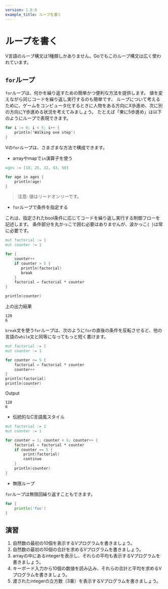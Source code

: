```yaml
---
version: 1.0.0
example_title: ループを書く
---
```


# ループを書く

V言語のループ構文は1種類しかありません。Goでもこのループ構文は広く使われています。

## `for`ループ

`for`ループは、何かを繰り返すための簡単かつ便利な方法を提供します。
値を変えながら同じコードを繰り返し実行するのも簡単です、
ループについて考えるために、ゲームをコンピュータ化するときに人物をある方向にX歩進め、次に別の方向にY歩進める状況を考えてみましょう。
たとえば「東に5歩進め」は以下のようにループで表現できます。

```v
for i := 0; i < 5; i++ {
    println('Walking one step')
}
```

Vの`for`ループは、さまざまな方法で構成できます。

- arrayやmapで`in`演算子を使う

```v
ages := [18, 25, 32, 43, 50]

for age in ages {
    println(age)
}
```

> 注意: 値はリードオンリーです。

- `for`ループで条件を指定する

これは、指定されたbool条件に応じてコードを繰り返し実行する制御フローを記述します。
条件部分を丸かっこで囲む必要はありませんが、波かっこ`{ }`は常に必要です。

```v
mut factorial := 1
mut counter := 1

for {
    counter++
    if counter > 5 {
       println(factorial)
       break
    }
    factorial = factorial * counter
}

println(counter)
```

上の出力結果

```console
120
6
```

`break`文を使う`for`ループは、次のように`for`の直後の条件を反転させると、他の言語の`while`文と同等になってもっと短く書けます。

```v
mut factorial := 1
mut counter := 1

for counter <= 5 {
    factorial = factorial * counter
    counter++
}
println(factorial)
println(counter)
```

Output

```console
120
6
```

- 伝統的なC言語風スタイル

```v
mut factorial := 1
mut counter := 1

for counter = 1; counter < 6; counter++ {
    factorial = factorial * counter
    if counter == 5 {
        print(factorial)
        continue
    }
    println(counter)
}
```

- 無限ループ

`for`ループは無限回繰り返すこともできます。

```go
for {
    println('foo')
}
```

## 演習

1. 自然数の最初の10個を表示するVプログラムを書きましょう。
2. 自然数の最初の10個の合計を求めるVプログラムを書きましょう。
3. arrayの中にあるintegerを表示し、それらの平均も表示するVプログラムを書きましょう。
4. キーボード入力から10個の数値を読み込み、それらの合計と平均を求めるVプログラムを書きましょう。
5. 渡されたintegerの立方数（3乗）を表示するVプログラムを書きましょう。
